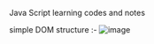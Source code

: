 Java Script learning codes and notes 


simple DOM structure :-
![image](https://github.com/roysubhajyoti/javascript_learnings/assets/108193097/923dc2b4-2c78-49aa-b7c5-388129dce07b)
